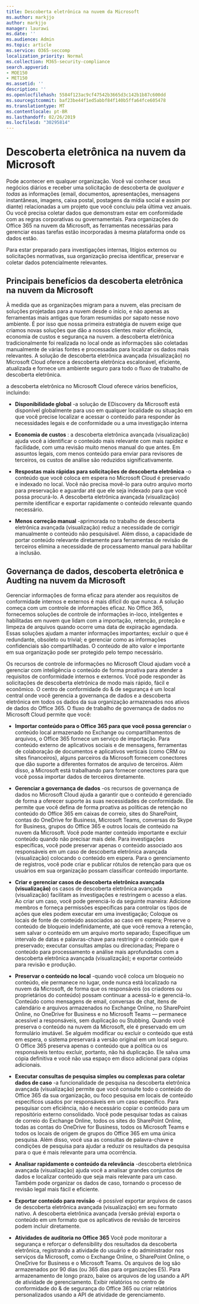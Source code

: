 ```yaml
---
title: Descoberta eletrônica na nuvem da Microsoft
ms.author: markjjo
author: markjjo
manager: laurawi
ms.date: ''
ms.audience: Admin
ms.topic: article
ms.service: O365-seccomp
localization_priority: Normal
ms.collection: M365-security-compliance
search.appverid:
- MOE150
- MET150
ms.assetid: ''
description: ''
ms.openlocfilehash: 5584f123ac9cf47542b3665d3c142b1b87c600dd
ms.sourcegitcommit: baf23be44f1ed5abbf84f140b5ffa64fce605478
ms.translationtype: MT
ms.contentlocale: pt-BR
ms.lasthandoff: 02/26/2019
ms.locfileid: "30295814"
---
```

# <a name="ediscovery-in-the-microsoft-cloud"></a>Descoberta eletrônica na nuvem da Microsoft

Pode acontecer em qualquer organização. Você vai conhecer seus negócios diários e receber uma solicitação de descoberta de *qualquer e todas* as informações (email, documentos, apresentações, mensagens instantâneas, imagens, caixa postal, postagens da mídia social e assim por diante) relacionadas a um projeto que você concluiu pela última vez anuais. Ou você precisa coletar dados que demonstram estar em conformidade com as regras corporativas ou governamentais. Para organizações do Office 365 na nuvem da Microsoft, as ferramentas necessárias para gerenciar essas tarefas estão incorporadas à mesma plataforma onde os dados estão.

Para estar preparado para investigações internas, litígios externos ou solicitações normativas, sua organização precisa identificar, preservar e coletar dados potencialmente relevantes.


## <a name="key-benefits-of-ediscovery-in-the-microsoft-cloud"></a>Principais benefícios da descoberta eletrônica na nuvem da Microsoft

À medida que as organizações migram para a nuvem, elas precisam de soluções projetadas para a nuvem desde o início, e não apenas as ferramentas mais antigas que foram resumidas por sapato nesse novo ambiente. É por isso que nossa primeira estratégia de nuvem exige que criamos novas soluções que dão a nossos clientes maior eficiência, economia de custos e segurança na nuvem. a descoberta eletrônica tradicionalmente foi realizada no local onde as informações são coletadas manualmente de várias fontes e processadas para localizar os dados mais relevantes. A solução de descoberta eletrônica avançada (visualização) no Microsoft Cloud oferece a descoberta eletrônica escalonável, eficiente, atualizada e fornece um ambiente seguro para todo o fluxo de trabalho de descoberta eletrônica.

a descoberta eletrônica no Microsoft Cloud oferece vários benefícios, incluindo:

- **Disponibilidade global** -a solução de EDiscovery da Microsoft está disponível globalmente para uso em qualquer localidade ou situação em que você precise localizar e acessar o conteúdo para responder às necessidades legais e de conformidade ou a uma investigação interna

- **Economia de custos** : a descoberta eletrônica avançada (visualização) ajuda você a identificar o conteúdo mais relevante com mais rapidez e facilidade, com uma revisão muito menos manual do que antes. Em assuntos legais, com menos conteúdo para enviar para revisores de terceiros, os custos de análise são reduzidos significativamente.

- **Respostas mais rápidas para solicitações de descoberta eletrônica** -o conteúdo que você coloca em espera no Microsoft Cloud é preservado e indexado no local. Você não precisa movê-lo para outro arquivo morto para preservação e aguardar até que ele seja indexado para que você possa procurá-lo. A descoberta eletrônica avançada (visualização) permite identificar e exportar rapidamente o conteúdo relevante quando necessário.

- **Menos correção manual** -aprimorada no trabalho de descoberta eletrônica avançada (visualização) reduz a necessidade de corrigir manualmente o conteúdo não pesquisável. Além disso, a capacidade de portar conteúdo relevante diretamente para ferramentas de revisão de terceiros elimina a necessidade de processamento manual para habilitar a inclusão.

## <a name="data-governance-ediscovery-and-audting-in-the-microsoft-cloud"></a>Governança de dados, descoberta eletrônica e Audting na nuvem da Microsoft

Gerenciar informações de forma eficaz para atender aos requisitos de conformidade internos e externos é mais difícil do que nunca. A solução começa com um controle de informações eficaz. No Office 365, fornecemos soluções de controle de informações in-loco, inteligentes e habilitadas em nuvem que lidam com a importação, retenção, proteção e limpeza de arquivos quando ocorre uma data de expiração agendada. Essas soluções ajudam a manter informações importantes; excluir o que é redundante, obsoleto ou trivial; e gerenciar como as informações confidenciais são compartilhadas. O conteúdo de alto valor e importante em sua organização pode ser protegido pelo tempo necessário.

Os recursos de controle de informações no Microsoft Cloud ajudam você a gerenciar com inteligência o conteúdo de forma proativa para atender a requisitos de conformidade internos e externos. Você pode responder às solicitações de descoberta eletrônica de modo mais rápido, fácil e econômico. O centro de conformidade do & de segurança é um local central onde você gerencia a governança de dados e a descoberta eletrônica em todos os dados da sua organização armazenados nos ativos de dados do Office 365. O fluxo de trabalho de governança de dados no Microsoft Cloud permite que você:

- **Importar conteúdo para o Office 365 para que você possa gerenciar** o conteúdo local armazenado no Exchange ou compartilhamentos de arquivos, o Office 365 fornece um serviço de importação. Para conteúdo externo de aplicativos sociais e de mensagens, ferramentas de colaboração de documentos e aplicativos verticais (como CRM ou sites financeiros), alguns parceiros da Microsoft fornecem conectores que dão suporte a diferentes formatos de arquivo de terceiros. Além disso, a Microsoft está trabalhando para fornecer conectores para que você possa importar dados de terceiros diretamente.

- **Gerenciar a governança de dados** -os recursos de governança de dados no Microsoft Cloud ajuda a garantir que o conteúdo é gerenciado de forma a oferecer suporte às suas necessidades de conformidade. Ele permite que você defina de forma proativa as políticas de retenção no conteúdo do Office 365 em caixas de correio, sites do SharePoint, contas do OneDrive for Business, Microsoft Teams, conversas do Skype for Business, grupos do Office 365 e outros locais de conteúdo na nuvem da Microsoft. Você pode manter conteúdo importante e excluir conteúdo quando não precisar mais dele. Para investigações específicas, você pode preservar apenas o conteúdo associado aos responsáveis em um caso de descoberta eletrônica avançada (visualização) colocando o conteúdo em espera. Para o gerenciamento de registros, você pode criar e publicar rótulos de retenção para que os usuários em sua organização possam classificar conteúdo importante.
 
- **Criar e gerenciar casos de descoberta eletrônica avançada (visualização)** os casos de descoberta eletrônica avançada (visualização) facilitam as investigações e restringem o acesso a elas. Ao criar um caso, você pode gerenciá-lo da seguinte maneira: Adicione membros e forneça permissões específicas para controlar os tipos de ações que eles podem executar em uma investigação; Coloque os locais de fonte de conteúdo associados ao caso em espera; Preserve o conteúdo de bloqueio indefinidamente, até que você remova a retenção, sem salvar o conteúdo em um arquivo morto separado; Especifique um intervalo de datas e palavras-chave para restringir o conteúdo que é preservado; executar consultas amplas ou direcionadas; Prepare o conteúdo para processamento e análise mais aprofundados com a descoberta eletrônica avançada (visualização); e exportar conteúdo para revisão e produção.

- **Preservar o conteúdo no local** -quando você coloca um bloqueio no conteúdo, ele permanece no lugar, onde nunca está localizado na nuvem da Microsoft, de forma que os responsáveis (os criadores ou proprietários do conteúdo) possam continuar a acessá-lo e gerenciá-lo. Conteúdo como mensagens de email, conversas de chat, itens de calendário e arquivos armazenados no Exchange Online, no SharePoint Online, no OneDrive for Business e no Microsoft Teams — permanece acessível a responsáveis, sem duplicação ou Stubbing. Quando você preserva o conteúdo na nuvem da Microsoft, ele é preservado em um formulário imutável. Se alguém modificar ou excluir o conteúdo que está em espera, o sistema preservará a versão original em um local seguro. O Office 365 preserva apenas o conteúdo que a política ou os responsáveis tentou excluir, portanto, não há duplicação. Ele salva uma cópia definitiva e você não usa espaço em disco adicional para cópias adicionais. 

- **Executar consultas de pesquisa simples ou complexas para coletar dados de caso** -a funcionalidade de pesquisa na descoberta eletrônica avançada (visualização) permite que você consulte todo o conteúdo do Office 365 da sua organização, ou foco pesquisa em locais de conteúdo específicos usados por responsáveis em um caso específico. Para pesquisar com eficiência, não é necessário copiar o conteúdo para um repositório externo consolidado. Você pode pesquisar todas as caixas de correio do Exchange Online, todos os sites do SharePoint Online, todas as contas do OneDrive for Business, todos os Microsoft Teams e todos os locais de origem de grupos do Office 365 em uma única pesquisa. Além disso, você usa as consultas de palavra-chave e condições de pesquisa para ajudar a reduzir os resultados da pesquisa para o que é mais relevante para uma ocorrência.

- **Analisar rapidamente o conteúdo da relevância** -descoberta eletrônica avançada (visualização) ajuda você a analisar grandes conjuntos de dados e localizar conteúdo que seja mais relevante para um caso. Também pode organizar os dados de caso, tornando o processo de revisão legal mais fácil e eficiente.

- **Exportar conteúdo para revisão** -é possível exportar arquivos de casos de descoberta eletrônica avançada (visualização) em seu formato nativo. A descoberta eletrônica avançada (versão prévia) exporta o conteúdo em um formato que os aplicativos de revisão de terceiros podem incluir diretamente.
    
- **Atividades de auditoria no Office 365** Você pode monitorar a segurança e reforçar o defensibility dos resultados da descoberta eletrônica, registrando a atividade do usuário e do administrador nos serviços da Microsoft, como o Exchange Online, o SharePoint Online, o OneDrive for Business e o Microsoft Teams. Os arquivos de log são armazenados por 90 dias (ou 365 dias para organizações E5). Para armazenamento de longo prazo, baixe os arquivos de log usando a API de atividade de gerenciamento. Exibir relatórios no centro de conformidade do & de segurança do Office 365 ou criar relatórios personalizados usando a API de atividade de gerenciamento.
